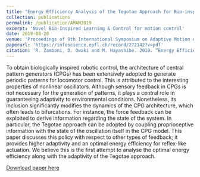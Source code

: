```yaml
---
title: "Energy Efficiency Analysis of the Tegotae Approach for Bio-inspired Hopping"
collection: publications
permalink: /publication/AMAM2019
excerpt: 'Novel Bio-Inspired Learning & Control for motion control'
date: 2019-08-20
venue: 'Proceedings of 9th International Symposium on Adaptive Motion of Animals and Mechanics (AMAM)'
paperurl: 'https://infoscience.epfl.ch/record/272142?v=pdf'
citation: 'R. Zamboni, D. Owaki and M. Hayashibe. 2019. “Energy Efficiency Analysis of the Tegotae Approach for Bio-inspired Hopping” Proc. of 9th International Symposium on Adaptive Motion of Animals and Mechanics, EPFL, Lausanne.'
---
```

To obtain biologically inspired robotic control, the architecture of central pattern generators (CPGs) has been extensively adopted to generate periodic patterns for locomotor control. This is attributed to the interesting properties of nonlinear oscillators. Although sensory feedback in CPGs is not necessary for the generation of patterns, it plays a central role in guaranteeing adaptivity to environmental conditions. Nonetheless, its inclusion significantly modifies the dynamics of the CPG architecture, which often leads to bifurcations. For instance, the force feedback can be exploited to derive information regarding the state of the system. In particular, the Tegotae approach can be adopted by coupling proprioceptive information with the state of the oscillation itself in the CPG model. This paper discusses this policy with respect to other types of feedback; it provides higher adaptivity and an optimal energy efficiency for reflex-like actuation. We believe this is the first attempt to analyse the optimal energy efficiency along with the adaptivity of the Tegotae approach.

[Download paper here](https://infoscience.epfl.ch/record/272142?v=pdf)
